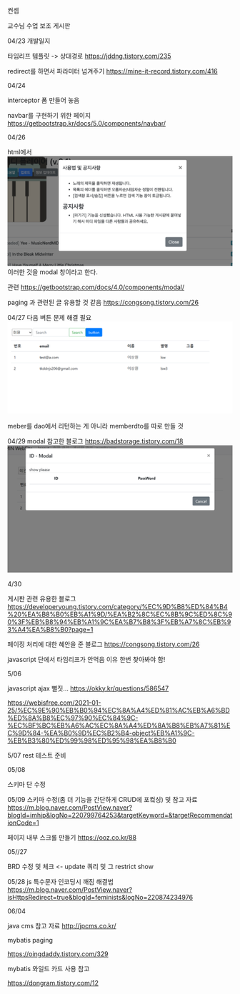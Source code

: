 컨셉

교수님 수업 보조 게시판


04/23 개발일지

타임리프 템플릿 -> 상대경로
https://jddng.tistory.com/235

redirect를 하면서 파라미터 넘겨주기
https://mine-it-record.tistory.com/416


04/24

interceptor 폼 만들어 놓음

navbar를 구현하기 위한 페이지
https://getbootstrap.kr/docs/5.0/components/navbar/


04/26

html에서 
![img.png](readmeimg/img.png)
이러한 것을 modal 창이라고 한다.

관련
https://getbootstrap.com/docs/4.0/components/modal/

paging 과 관련된 글 유용할 것 같음
https://congsong.tistory.com/26


04/27
다음 버튼 문제 해결 필요
![img_1.png](readmeimg/img_1.png)

meber를 dao에서 리턴하는 게 아니라 memberdto를 따로 만들 것


04/29
modal 참고한 블로그
https://badstorage.tistory.com/18
![img_2.png](readmeimg/img_2.png)

4/30

게시판 관련 유용한 블로그
https://developeryoung.tistory.com/category/%EC%9D%B8%ED%84%B4%20%EA%B8%B0%EB%A1%9D/%EA%B2%8C%EC%8B%9C%ED%8C%90%3F%EB%B8%94%EB%A1%9C%EA%B7%B8%3F%EB%A7%8C%EB%93%A4%EA%B8%B0?page=1

페이징 처리에 대한 혜안을 준 블로그
https://congsong.tistory.com/26

javascript 단에서 타임리프가 안먹음 이유 한번 찾아봐야 함!


5/06 

javascript ajax 뻘짓...
https://okky.kr/questions/586547

https://webisfree.com/2021-01-25/%EC%9E%90%EB%B0%94%EC%8A%A4%ED%81%AC%EB%A6%BD%ED%8A%B8%EC%97%90%EC%84%9C-%EC%BF%BC%EB%A6%AC%EC%8A%A4%ED%8A%B8%EB%A7%81%EC%9D%84-%EA%B0%9D%EC%B2%B4-object%EB%A1%9C-%EB%B3%80%ED%99%98%ED%95%98%EA%B8%B0

5/07
rest 테스트 준비


05/08

스키마 단 수정

05/09
스키마 수정(좀 더 기능을 간단하게 CRUD에 포컼싱) 및 참고 자료
https://m.blog.naver.com/PostView.naver?blogId=imhjp&logNo=220799764253&targetKeyword=&targetRecommendationCode=1

페이지 내부 스크롤 만들기
https://ooz.co.kr/88


05//27

BRD 수정 및 체크 <- update 쿼리 및 그 restrict show

05/28
js 특수문자 인코딩시 깨짐 해결법
https://m.blog.naver.com/PostView.naver?isHttpsRedirect=true&blogId=feminists&logNo=220874234976

06/04 

java cms 참고 자료
http://jpcms.co.kr/


mybatis paging

https://oingdaddy.tistory.com/329


mybatis 와일드 카드 사용 참고

https://dongram.tistory.com/12
